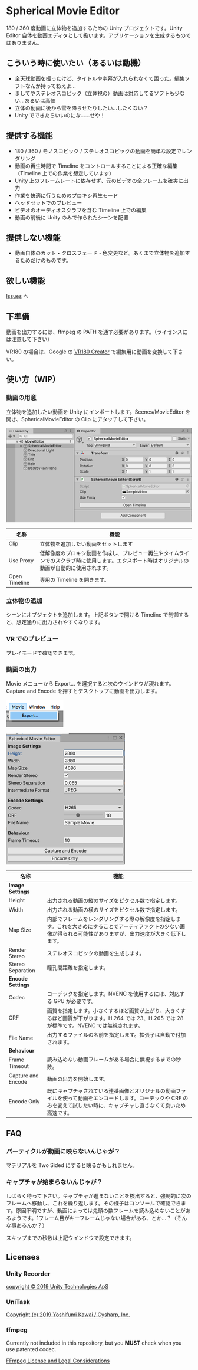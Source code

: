 # Spherical Movie Editor

180 / 360 度動画に立体物を追加するための Unity プロジェクトです。Unity Editor 自体を動画エディタとして扱います。アプリケーションを生成するものではありません。

## こういう時に使いたい（あるいは動機）

- 全天球動画を撮ったけど、タイトルや字幕が入れられなくて困った。編集ソフトなんか持ってねえよ…
- ましてやステレオスコピック（立体視の）動画は対応してるソフトも少ない…あるいは高価
- 立体の動画に後から雪を降らせたりしたい…したくない？
- Unity でできたらいいのにな……せや！

## 提供する機能

- 180 / 360 / モノスコピック / ステレオスコピックの動画を簡単な設定でレンダリング
- 動画の再生時間で Timeline をコントロールすることによる正確な編集（Timeline 上での作業を想定しています）
- Unity 上のフレームレートに依存せず、元のビデオの全フレームを確実に出力
- 作業を快適に行うためのプロキシ再生モード
- ヘッドセットでのプレビュー
- ビデオのオーディオスクラブを含む Timeline 上での編集
- 動画の前後に Unity のみで作られたシーンを配置

## 提供しない機能

- 動画自体のカット・クロスフェード・色変更など。あくまで立体物を追加するためだけのものです。

## 欲しい機能

[Issues](https://github.com/yutokun/Spherical-Movie-Editor/issues) へ

## 下準備

動画を出力するには、ffmpeg の PATH を通す必要があります。（ライセンスには注意して下さい）

VR180 の場合は、Google の [VR180 Creator](https://arvr.google.com/vr180/apps/) で編集用に動画を変換して下さい。

## 使い方（WIP）

### 動画の用意

立体物を追加したい動画を Unity にインポートします。Scenes/MovieEditor を開き、SphericalMovieEditor の Clip にアタッチして下さい。

![SMEInspector](doc/SMEInspector.png)

| 名称          | 機能                                                         |
| ------------- | ------------------------------------------------------------ |
| Clip          | 立体物を追加したい動画をセットします                         |
| Use Proxy     | 低解像度のプロキシ動画を作成し、プレビュー再生やタイムラインでのスクラブ時に使用します。エクスポート時はオリジナルの動画が自動的に使用されます。 |
| Open Timeline | 専用の Timeline を開きます。                                 |

### 立体物の追加

シーンにオブジェクトを追加します。上記ボタンで開ける Timeline で制御すると、想定通りに出力されやすくなります。

### VR でのプレビュー

プレイモードで確認できます。

### 動画の出力

Movie メニューから Export... を選択すると次のウインドウが現れます。Capture and Encode を押すとデスクトップに動画を出力します。

![Menu](doc/Menu.png)

![ExportWindow](doc/ExportWindow.png)

| 名称                | 機能                                                         |
| ------------------- | ------------------------------------------------------------ |
| **Image Settings**  |                                                              |
| Height              | 出力される動画の縦のサイズをピクセル数で指定します。         |
| Width               | 出力される動画の横のサイズをピクセル数で指定します。         |
| Map Size            | 内部でフレームをレンダリングする際の解像度を指定します。これを大きめにすることでアーティファクトの少ない画像が得られる可能性がありますが、出力速度が大きく低下します。 |
| Render Stereo       | ステレオスコピックの動画を生成します。                       |
| Stereo Separation   | 瞳孔間距離を指定します。                                     |
| **Encode Settings** |                                                              |
| Codec               | コーデックを指定します。NVENC を使用するには、対応する GPU が必要です。 |
| CRF                 | 画質を指定します。小さくするほど画質が上がり、大きくするほど画質が下がります。H.264 では 23、H.265 では 28 が標準です。NVENC では無視されます。 |
| File Name           | 出力するファイルの名前を指定します。拡張子は自動で付加されます。 |
| **Behaviour**       |                                                              |
| Frame Timeout       | 読み込めない動画フレームがある場合に無視するまでの秒数。     |
| Capture and Encode  | 動画の出力を開始します。                                     |
| Encode Only         | 既にキャプチャされている連番画像とオリジナルの動画ファイルを使って動画をエンコードします。コーデックや CRF のみを変えて試したい時に、キャプチャし直さなくて良いため高速です。 |

## FAQ

### パーティクルが動画に映らないんじゃが？

マテリアルを Two Sided にすると映るかもしれません。

### キャプチャが始まらないんじゃが？

しばらく待って下さい。キャプチャが進まないことを検出すると、強制的に次のフレームへ移動し、これを繰り返します。その様子はコンソールで確認できます。原因不明ですが、動画によっては先頭の数フレームを読み込めないことがあるようです。1フレーム目がキーフレームじゃない場合がある、とか…？（そんな事あるんか？）

スキップまでの秒数は上記ウインドウで設定できます。

## Licenses

### Unity Recorder

[copyright © 2019 Unity Technologies ApS](https://docs.unity3d.com/Packages/com.unity.recorder@2.2/license/LICENSE.html)

### UniTask

[Copyright (c) 2019 Yoshifumi Kawai / Cysharp, Inc.](https://github.com/Cysharp/UniTask/blob/master/LICENSE)

### ffmpeg

Currently not included in this repository, but you **MUST** check when you use patented codec.

[FFmpeg License and Legal Considerations](http://ffmpeg.org/legal.html)